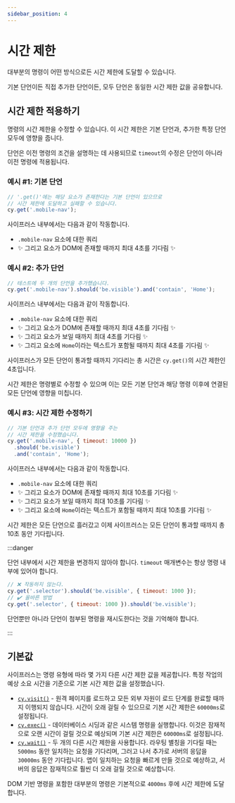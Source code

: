```yaml
---
sidebar_position: 4
---
```


# 시간 제한

대부분의 명령이 어떤 방식으로든 시간 제한에 도달할 수 있습니다.

기본 단언이든 직접 추가한 단언이든, 모두 단언은 동일한 시간 제한 값을 공유합니다.

## 시간 제한 적용하기

명령의 시간 제한을 수정할 수 있습니다. 이 시간 제한은 기본 단언과, 추가한 특정 단언 모두에 영향을 줍니다.

단언은 이전 명령의 조건을 설명하는 데 사용되므로 `timeout`의 수정은 단언이 아니라 이전 명령에 적용됩니다.

### 예시 #1: 기본 단언

```js
// '.get()'에는 해당 요소가 존재한다는 기본 단언이 있으므로
// 시간 제한에 도달하고 실패할 수 있습니다.
cy.get('.mobile-nav');
```

사이프러스 내부에서는 다음과 같이 작동합니다.

- `.mobile-nav` 요소에 대한 쿼리
- ✨ 그리고 요소가 DOM에 존재할 때까지 최대 4초를 기다림 ✨

### 예시 #2: 추가 단언

```js
// 테스트에 두 개의 단언을 추가했습니다.
cy.get('.mobile-nav').should('be.visible').and('contain', 'Home');
```

사이프러스 내부에서는 다음과 같이 작동합니다.

- `.mobile-nav` 요소에 대한 쿼리
- ✨ 그리고 요소가 DOM에 존재할 때까지 최대 4초를 기다림 ✨
- ✨ 그리고 요소가 보일 때까지 최대 4초를 기다림 ✨
- ✨ 그리고 요소에 `Home`이라는 텍스트가 포함될 때까지 최대 4초를 기다림 ✨

사이프러스가 모든 단언이 통과할 때까지 기다리는 총 시간은 `cy.get()`의 시간 제한인 4초입니다.

시간 제한은 명령별로 수정할 수 있으며 이는 모든 기본 단언과 해당 명령 이후에 연결된 모든 단언에 영향을 미칩니다.

### 예시 #3: 시간 제한 수정하기

```js
// 기본 단언과 추가 단언 모두에 영향을 주는
// 시간 제한을 수정했습니다.
cy.get('.mobile-nav', { timeout: 10000 })
  .should('be.visible')
  .and('contain', 'Home');
```

사이프러스 내부에서는 다음과 같이 작동합니다.

- `.mobile-nav` 요소에 대한 쿼리
- ✨ 그리고 요소가 DOM에 존재할 때까지 최대 10초를 기다림 ✨
- ✨ 그리고 요소가 보일 때까지 최대 10초를 기다림 ✨
- ✨ 그리고 요소에 `Home`이라는 텍스트가 포함될 때까지 최대 10초를 기다림 ✨

시간 제한은 모든 단언으로 흘러갔고 이제 사이프러스는 모든 단언이 통과할 때까지 총 10초 동안 기다립니다.

:::danger

단언 내부에서 시간 제한을 변경하지 않아야 합니다. `timeout` 매개변수는 항상 명령 내부에 있어야 합니다.

```js
// ❌ 작동하지 않는다.
cy.get('.selector').should('be.visible', { timeout: 1000 });
// ✔️ 올바른 방법
cy.get('.selector', { timeout: 1000 }).should('be.visible');
```

단언뿐만 아니라 단언이 첨부된 명령을 재시도한다는 것을 기억해야 합니다.

:::

## 기본값

사이프러스는 명령 유형에 따라 몇 가지 다른 시간 제한 값을 제공합니다. 특정 작업의 예상 소요 시간을 기준으로 기본 시간 제한 값을 설정했습니다.

- [`cy.visit()`](https://docs.cypress.io/api/commands/visit) - 원격 페이지를 로드하고 모든 외부 자원이 로드 단계를 완료할 때까지 이행되지 않습니다. 시간이 오래 걸릴 수 있으므로 기본 시간 제한은 `60000ms`로 설정됩니다.
- [`cy.exec()`](https://docs.cypress.io/api/commands/exec) - 데이터베이스 시딩과 같은 시스템 명령을 실행합니다. 이것은 잠재적으로 오랜 시간이 걸릴 것으로 예상되며 기본 시간 제한은 `60000ms`로 설정됩니다.
- [`cy.wait()`](https://docs.cypress.io/api/commands/wait) - 두 개의 다른 시간 제한을 사용합니다. 라우팅 별칭을 기다릴 때는 `5000ms` 동안 일치하는 요청을 기다리며, 그러고 나서 추가로 서버의 응답을 `30000ms` 동안 기다립니다. 앱이 일치하는 요청을 빠르게 만들 것으로 예상하고, 서버의 응답은 잠재적으로 훨씬 더 오래 걸릴 것으로 예상합니다.

DOM 기반 명령을 포함한 대부분의 명령은 기본적으로 `4000ms` 후에 시간 제한에 도달합니다.
